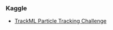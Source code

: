 
### Kaggle
- [TrackML Particle Tracking Challenge](https://docs.google.com/spreadsheets/d/1ischdB7RWHext4vnQ1_W4k9d3yghmPOKX4RCN0rux4Y/edit#gid=0)
